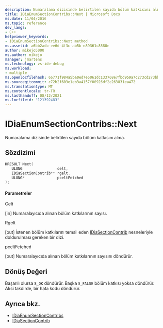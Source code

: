 ```yaml
---
description: Numaralama dizisinde belirtilen sayıda bölüm katkısını alma.
title: IDiaEnumSectionContribs::Next | Microsoft Docs
ms.date: 11/04/2016
ms.topic: reference
dev_langs:
- C++
helpviewer_keywords:
- IDiaEnumSectionContribs::Next method
ms.assetid: a6bb2adb-ee6d-4f3c-ab5b-e89361c8880e
author: mikejo5000
ms.author: mikejo
manager: jmartens
ms.technology: vs-ide-debug
ms.workload:
- multiple
ms.openlocfilehash: 66771f984a5ba0ed7e6061dc133768e7fbd959a7c273cd273bb299a424900063
ms.sourcegitcommit: c72b2f603e1eb3a4157f00926df2e263831ea472
ms.translationtype: MT
ms.contentlocale: tr-TR
ms.lasthandoff: 08/12/2021
ms.locfileid: "121392483"
---
```

# <a name="idiaenumsectioncontribsnext"></a>IDiaEnumSectionContribs::Next
Numaralama dizisinde belirtilen sayıda bölüm katkısını alma.

## <a name="syntax"></a>Sözdizimi

```C++
HRESULT Next( 
   ULONG                celt,
   IDiaSectionContrib** rgelt,
   ULONG*               pceltFetched
);
```

#### <a name="parameters"></a>Parametreler
 Celt

[in] Numaralayıcıda alınan bölüm katkılarının sayısı.

 Rgelt

[out] İstenen bölüm katkılarını temsil eden [IDiaSectionContrib](../../debugger/debug-interface-access/idiasectioncontrib.md) nesneleriyle doldurulması gereken bir dizi.

 pceltFetched

[out] Numaralayıcıda alınan bölüm katkılarının sayısını döndürür.

## <a name="return-value"></a>Dönüş Değeri
 Başarılı olursa `S_OK` döndürür. Başka `S_FALSE` bölüm katkısı yoksa döndürür. Aksi takdirde, bir hata kodu döndürür.

## <a name="see-also"></a>Ayrıca bkz.
- [IDiaEnumSectionContribs](../../debugger/debug-interface-access/idiaenumsectioncontribs.md)
- [IDiaSectionContrib](../../debugger/debug-interface-access/idiasectioncontrib.md)
